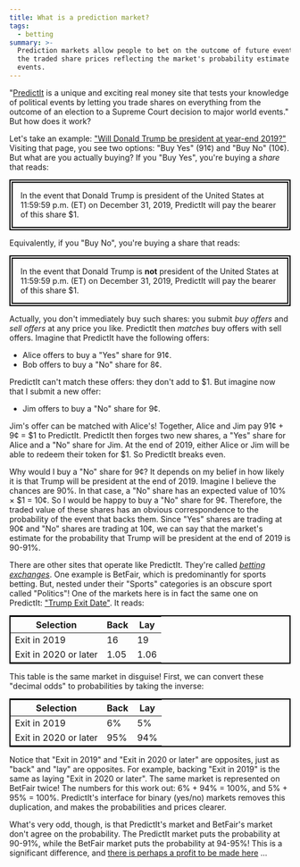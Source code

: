 ```yaml
---
title: What is a prediction market?
tags:
  - betting
summary: >-
  Prediction markets allow people to bet on the outcome of future events, with
  the traded share prices reflecting the market's probability estimate for those
  events.
---
```


"[PredictIt](https://www.predictit.org/support/what-is-predictit) 
is a unique and exciting real money site 
that tests your knowledge of political events
by letting you trade shares on everything 
from the outcome of an election to a Supreme Court decision 
to major world events."
But how does it work?

Let's take an example:
["Will Donald Trump be president at year-end 2019?"](https://www.predictit.org/markets/detail/3352/Will-Donald-Trump-be-president-at-year-end-2019)
Visiting that page,
you see two options:
"Buy Yes" (91¢)
and "Buy No" (10¢).
But what are you actually buying?
If you "Buy Yes",
you're buying a _share_
that reads:

<div class="predictit-share">
  In the event that 
  Donald Trump is president of the United States at 11:59:59 p.m. (ET) on December 31, 2019,
  PredictIt will pay the bearer of this share $1.
</div>

Equivalently, if you "Buy No",
you're buying a share that reads:

<div class="predictit-share">
  In the event that 
  Donald Trump is <b>not</b> president of the United States at 11:59:59 p.m. (ET) on December 31, 2019,
  PredictIt will pay the bearer of this share $1.
</div>

Actually, you don't immediately buy such shares:
you submit _buy offers_ and _sell offers_ at any price you like.
PredictIt then _matches_ buy offers with sell offers.
Imagine that PredictIt have the following offers:

* Alice offers to buy a "Yes" share for 91¢.
* Bob offers to buy a "No" share for 8¢.

PredictIt can't match these offers:
they don't add to $1.
But imagine now that I submit a new offer:

* Jim offers to buy a "No" share for 9¢.

Jim's offer can be matched with Alice's!
Together, Alice and Jim pay 91¢ + 9¢ = $1 to PredictIt.
PredictIt then forges two new shares,
a "Yes" share for Alice and a "No" share for Jim.
At the end of 2019,
either Alice or Jim will be able to redeem their token for $1.
So PredictIt breaks even.

Why would I buy a "No" share for 9¢?
It depends on my belief in how likely it is that
Trump will be president at the end of 2019.
Imagine I believe the chances are 90%.
In that case, 
a "No" share has an expected value of
10% × $1 = 10¢.
So I would be happy to buy a "No" share for 9¢.
Therefore,
the traded value of these shares
has an obvious correspondence to
the probability of the event that backs them.
Since "Yes" shares are trading at 90¢
and "No" shares are trading at 10¢,
we can say that the market's estimate for
the probability that Trump will be president at the end of 2019
is 90-91%.

There are other sites that operate like PredictIt.
They're called [_betting exchanges_](/2019/03/31/what-is-a-betting-exchange/).
One example is BetFair, which is predominantly for sports betting.
But, nested under their "Sports" categories
is an obscure sport called "Politics"!
One of the markets here
is in fact the same one on PredictIt:
["Trump Exit Date"](https://www.betfair.com/exchange/plus/politics/market/1.129097136).
It reads:

<table class="odds-table">
  <thead>
    <tr><th>Selection</th><th>Back</th><th>Lay</th></tr>
  </thead>
  <tbody>
    <tr><td>Exit in 2019</td><td>16</td><td>19</td></tr>
    <tr><td>Exit in 2020 or later</td><td>1.05</td><td>1.06</td></tr>
  </tbody>
</table>

This table is the same market in disguise!
First, we can convert these "decimal odds" to probabilities
by taking the inverse:

<table class="odds-table">
  <thead>
    <tr><th>Selection</th><th>Back</th><th>Lay</th></tr>
  </thead>
  <tbody>
    <tr><td>Exit in 2019</td><td>6%</td><td>5%</td></tr>
    <tr><td>Exit in 2020 or later</td><td>95%</td><td>94%</td></tr>
  </tbody>
</table>

Notice that "Exit in 2019" and "Exit in 2020 or later" are opposites,
just as "back" and "lay" are opposites.
For example, 
backing "Exit in 2019" is the same as laying "Exit in 2020 or later".
The same market is represented on BetFair twice!
The numbers for this work out:
6% + 94% = 100%,
and 5% + 95% = 100%.
PredictIt's interface for binary (yes/no) markets
removes this duplication,
and makes the probabilities and prices clearer.

What's very odd, though, is that
PredictIt's market and BetFair's market don't agree on the probability.
The PredictIt market puts the probability at 90-91%,
while the BetFair market puts the probability at 94-95%!
This is a significant difference,
and [there is perhaps a profit to be made here](/2019/04/02/what-is-matched-betting/) ...

<style type="text/css">
  .odds-table {
    border: 2px solid black;
    margin: 0 auto;
  }
  .predictit-share {
    border: 6px double black;
    margin: 0 auto;
    padding: 1em;
    max-width: 40em;
  }
</style>
